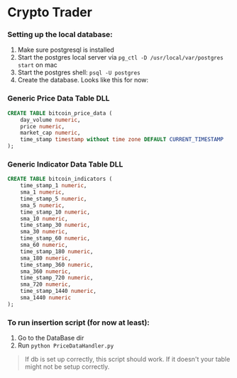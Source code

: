 # Crypto Trader

### Setting up the local database:
1. Make sure postgresql is installed
2. Start the postgres local server via `pg_ctl -D /usr/local/var/postgres start` on mac
3. Start the postgres shell: `psql -U postgres`
4. Create the database. Looks like this for now:

### Generic Price Data Table DLL
```sql
CREATE TABLE bitcoin_price_data (
    day_volume numeric,
    price numeric,
    market_cap numeric,
    time_stamp timestamp without time zone DEFAULT CURRENT_TIMESTAMP
);
```

### Generic Indicator Data Table DLL
```sql
CREATE TABLE bitcoin_indicators (
	time_stamp_1 numeric,
    sma_1 numeric,
    time_stamp_5 numeric,
    sma_5 numeric,
    time_stamp_10 numeric,
    sma_10 numeric,
    time_stamp_30 numeric,
    sma_30 numeric,
    time_stamp_60 numeric,
    sma_60 numeric,
    time_stamp_180 numeric,
 	sma_180 numeric,
	time_stamp_360 numeric,
	sma_360 numeric,
	time_stamp_720 numeric,
	sma_720 numeric,
	time_stamp_1440 numeric,
	sma_1440 numeric
);
```

### To run insertion script (for now at least):
1. Go to the DataBase dir
2. Run `python PriceDataHandler.py`
> If db is set up correctly, this script should work. If it doesn't your table might not be setup correctly.
